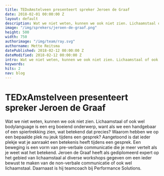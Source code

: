 ```yaml
---
title: TEDxAmstelveen presenteert spreker Jeroen de Graaf
date: 2018-02-01 00:00:00 Z
layout: default
description: Wat we niet weten, kunnen we ook niet zien. Lichaamstaal of ook wel bodylanguage is een erg boeiend onderwerp, want als we een handgebaar of een spiertrekking zien, wat betekend dat precies?
image: "/img/sprekers/jeroen-de-graaf.png"
height: 500
width: 750
authorimage: "/img/team/ray.svg"
authorname: Mette Reitsma
datePublished: 2018-02-12 00:00:00 Z
dateModified: 2018-02-12 00:00:00 Z
intro: Wat we niet weten, kunnen we ook niet zien. Lichaamstaal of ook wel bodylanguage is een erg boeiend onderwerp, want als we een handgebaar of een spiertrekking zien, wat betekend dat precies?
keywords:
hits: 2
nav: blog
---
```


# TEDxAmstelveen presenteert spreker Jeroen de Graaf

<a href="{{site.url}}{{page.url}}" title="{{ page.title }}"><amp-img noloading width="250" height="250" alt="{{ page.title }}" layout="responsive" src="{{site.url}}{{ page.image }}" class="photo pull-left"></amp-img></a>

Wat we niet weten, kunnen we ook niet zien. Lichaamstaal of ook wel bodylanguage is een erg boeiend onderwerp, want als we een handgebaar of een spiertrekking zien, wat betekend dat precies? Waarom hebben we op een bepaalde plek nu jeuk tijdens een gesprek? Aangetoond is dat ieder plekje wat je aanraakt een betekenis heeft tijdens een gesprek. Een beweging is een vorm van pre-verbale communicatie die je meer vertelt als je weet wat het betekend.
Jeroen de Graaf heeft als gediplomeerd expert op het gebied van lichaamstaal al diverse workshops gegeven om een ieder bewust te maken van de non-verbale communicatie of ook wel lichaamstaal. Daarnaast is hij teamcoach bij Performance Solutions.

